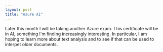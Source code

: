 ```yaml
---
layout: post
title: "Azure AI"
---
```



Later this month I will be taking another Azure exam. This certificate will be in AI, something I'm finding increasingly interesting. In particular, I am hoping to learn more about text analysis and to see if that can be used to interpet older documents.